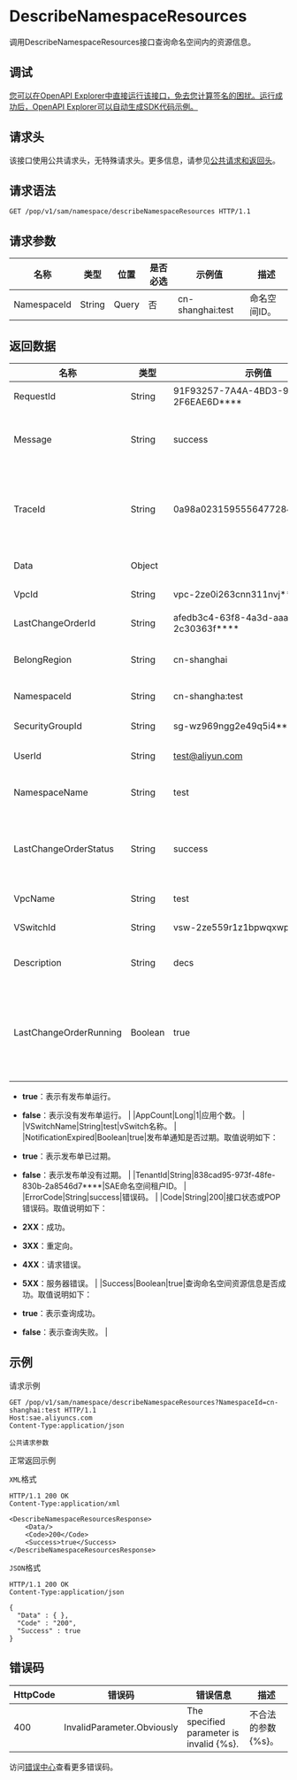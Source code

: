 # DescribeNamespaceResources

调用DescribeNamespaceResources接口查询命名空间内的资源信息。

## 调试

[您可以在OpenAPI Explorer中直接运行该接口，免去您计算签名的困扰。运行成功后，OpenAPI Explorer可以自动生成SDK代码示例。](https://api.aliyun.com/#product=sae&api=DescribeNamespaceResources&type=ROA&version=2019-05-06)

## 请求头

该接口使用公共请求头，无特殊请求头。更多信息，请参见[公共请求和返回头](~~126964~~)。

## 请求语法

```
GET /pop/v1/sam/namespace/describeNamespaceResources HTTP/1.1
```

## 请求参数

|名称|类型|位置|是否必选|示例值|描述|
|--|--|--|----|---|--|
|NamespaceId|String|Query|否|cn-shanghai:test|命名空间ID。 |

## 返回数据

|名称|类型|示例值|描述|
|--|--|---|--|
|RequestId|String|91F93257-7A4A-4BD3-9A7E-2F6EAE6D\*\*\*\*|请求ID。 |
|Message|String|success|调用结果的附加信息。 |
|TraceId|String|0a98a02315955564772843261e\*\*\*\*|调用链ID，用于精确查询调用信息。 |
|Data|Object| |返回结果。 |
|VpcId|String|vpc-2ze0i263cnn311nvj\*\*\*\*|VPC ID。 |
|LastChangeOrderId|String|afedb3c4-63f8-4a3d-aaa3-2c30363f\*\*\*\*|发布单ID。 |
|BelongRegion|String|cn-shanghai|命名空间所属地域。 |
|NamespaceId|String|cn-shangha:test|命名空间ID。 |
|SecurityGroupId|String|sg-wz969ngg2e49q5i4\*\*\*\*|安全组ID。 |
|UserId|String|test@aliyun.com|用户ID。 |
|NamespaceName|String|test|命名空间名称。 |
|LastChangeOrderStatus|String|success|命名空间最后一次发布单状态。 |
|VpcName|String|test|VPC名称。 |
|VSwitchId|String|vsw-2ze559r1z1bpwqxwp\*\*\*\*|vSwitch ID。 |
|Description|String|decs|命名空间描述信息。 |
|LastChangeOrderRunning|Boolean|true|命名空间是否有发布单运行。取值说明如下：

 -   **true**：表示有发布单运行。
-   **false**：表示没有发布单运行。 |
|AppCount|Long|1|应用个数。 |
|VSwitchName|String|test|vSwitch名称。 |
|NotificationExpired|Boolean|true|发布单通知是否过期。取值说明如下：

 -   **true**：表示发布单已过期。
-   **false**：表示发布单没有过期。 |
|TenantId|String|838cad95-973f-48fe-830b-2a8546d7\*\*\*\*|SAE命名空间租户ID。 |
|ErrorCode|String|success|错误码。 |
|Code|String|200|接口状态或POP错误码。取值说明如下：

 -   **2XX**：成功。
-   **3XX**：重定向。
-   **4XX**：请求错误。
-   **5XX**：服务器错误。 |
|Success|Boolean|true|查询命名空间资源信息是否成功。取值说明如下：

 -   **true**：表示查询成功。
-   **false**：表示查询失败。 |

## 示例

请求示例

```
GET /pop/v1/sam/namespace/describeNamespaceResources?NamespaceId=cn-shanghai:test HTTP/1.1
Host:sae.aliyuncs.com
Content-Type:application/json

公共请求参数
```

正常返回示例

`XML`格式

```
HTTP/1.1 200 OK
Content-Type:application/xml

<DescribeNamespaceResourcesResponse>
    <Data/>
    <Code>200</Code>
    <Success>true</Success>
</DescribeNamespaceResourcesResponse>
```

`JSON`格式

```
HTTP/1.1 200 OK
Content-Type:application/json

{
  "Data" : { },
  "Code" : "200",
  "Success" : true
}
```

## 错误码

|HttpCode|错误码|错误信息|描述|
|--------|---|----|--|
|400|InvalidParameter.Obviously|The specified parameter is invalid \{%s\}.|不合法的参数\{%s\}。|

访问[错误中心](https://error-center.aliyun.com/status/product/sae)查看更多错误码。

